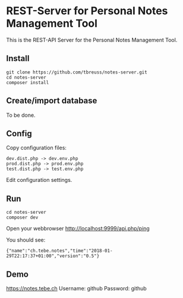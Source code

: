 # REST-Server for Personal Notes Management Tool

This is the REST-API Server for the Personal Notes Management Tool.

## Install

    git clone https://github.com/tbreuss/notes-server.git
    cd notes-server
    composer install

## Create/import database

To be done.

## Config

Copy configuration files:

    dev.dist.php -> dev.env.php
    prod.dist.php -> prod.env.php
    test.dist.php -> test.env.php

Edit configuration settings.        

## Run

    cd notes-server
    composer dev
    
Open your webbrowser <http://localhost:9999/api.php/ping>

You should see:

    {"name":"ch.tebe.notes","time":"2018-01-29T22:17:37+01:00","version":"0.5"}  

## Demo

https://notes.tebe.ch
Username: github
Password: github
